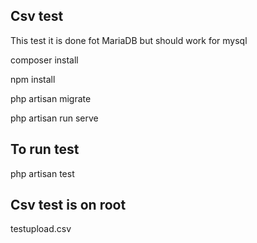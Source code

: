 


## Csv test

This test it is done fot MariaDB but should work for mysql

composer install

npm install

php artisan migrate

php artisan run serve



## To run test

php artisan test




## Csv test is on root 

testupload.csv

